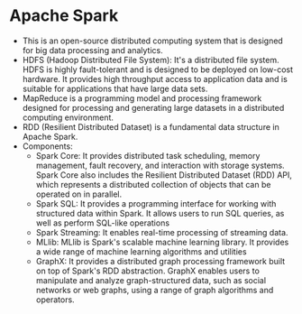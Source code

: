 # Apache Spark
* This is an open-source distributed computing system that is designed for big data processing and analytics.
* HDFS (Hadoop Distributed File System): It's a distributed file system. HDFS is highly fault-tolerant and is designed to be deployed on low-cost hardware. It provides high throughput access to application data and is suitable for applications that have large data sets.
* MapReduce is a programming model and processing framework designed for processing and generating large datasets in a distributed computing environment. 
* RDD (Resilient Distributed Dataset) is a fundamental data structure in Apache Spark. 
* Components:
  * Spark Core: It provides distributed task scheduling, memory management, fault recovery, and interaction with storage systems. Spark Core also includes the Resilient Distributed Dataset (RDD) API, which represents a distributed collection of objects that can be operated on in parallel.
  * Spark SQL: It provides a programming interface for working with structured data within Spark. It allows users to run SQL queries, as well as perform SQL-like operations
  * Spark Streaming: It enables real-time processing of streaming data. 
  * MLlib: MLlib is Spark's scalable machine learning library. It provides a wide range of machine learning algorithms and utilities
  * GraphX: It provides a distributed graph processing framework built on top of Spark's RDD abstraction. GraphX enables users to manipulate and analyze graph-structured data, such as social networks or web graphs, using a range of graph algorithms and operators. 
